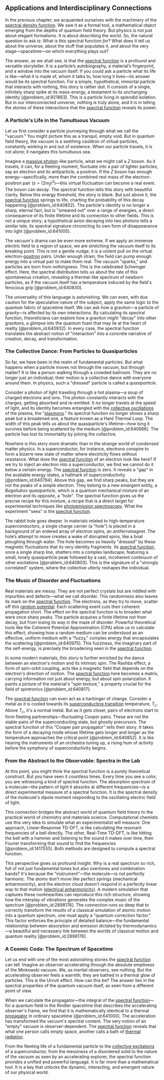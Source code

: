 ## Applications and Interdisciplinary Connections

In the previous chapter, we acquainted ourselves with the machinery of the [spectral density function](@article_id:192510). We saw it as a formal tool, a mathematical object emerging from the depths of quantum field theory. But physics is not just about elegant formalisms. It is about describing the world. So, the natural question to ask is: What is this spectral function *for*? What does it tell us about the universe, about the stuff that populates it, and about the very stage—spacetime—on which everything plays out?

The answer, as we shall see, is that the [spectral function](@article_id:147134) is a profound and versatile storyteller. It is a particle’s autobiography, a material’s fingerprint, and a window into the vacuum itself. If you could ask a particle what its life is like—what it is made of, whom it talks to, how long it lives—its answer would be its spectral function. For a simple, hypothetical, immortal particle that interacts with nothing, this story is rather dull. It consists of a single, infinitely sharp spike at its mass-energy, a testament to its unchanging identity [@problem_id:921863]. This is a particle living in splendid isolation. But in our interconnected universe, nothing is truly alone, and it is in telling the stories of these interactions that the [spectral function](@article_id:147134) reveals its power.

### A Particle's Life in the Tumultuous Vacuum

Let us first consider a particle journeying through what we call the "vacuum." You might picture this as a tranquil, empty void. But in quantum field theory, the vacuum is a seething cauldron of virtual particles, constantly winking in and out of existence. When our particle travels, it is not alone; it navigates this tumultuous sea.

Imagine a [massive photon](@article_id:152969)-like particle, what we might call a $Z$ boson. As it travels, it can, for a fleeting moment, fluctuate into a pair of lighter particles, say an electron and its antiparticle, a positron. If the $Z$ boson has enough energy—specifically, more than the combined rest mass of the electron-positron pair ($s > (2m_f)^2$)—this virtual fluctuation can become a real event. The boson can *decay*. The spectral function tells this story with beautiful clarity. Below this energy threshold, the story is blank. But just above it, the [spectral function](@article_id:147134) springs to life, charting the probability of this decay happening [@problem_id:640802]. The particle's identity is no longer a sharp, eternal fact, but is "smeared out" over a range of energies, a direct consequence of its finite lifetime and its connection to other fields. This is not a unique story; a hypothetical axion decaying into two photons tells a similar tale, its spectral signature chronicling its own form of disappearance into light [@problem_id:641005].

The vacuum's drama can be even more extreme. If we apply an immense electric field to a region of space, we are stretching the vacuum itself to its breaking point. This is not a gentle nudge; it is a violent pull on the virtual electron-[positron](@article_id:148873) pairs. Under enough strain, the field can pump enough energy into a virtual pair to make them real. The vacuum "sparks," and particles are born from nothingness. This is the celebrated Schwinger effect. Here, the spectral distribution tells us about the rate of this spontaneous creation, revealing a thermal-like spectrum of newborn particles, as if the vacuum itself has a temperature induced by the field's ferocious grip [@problem_id:640830].

The universality of this language is astonishing. We can even, with due caution for the speculative nature of the subject, apply the same logic to the quantum fabric of spacetime itself. We can ask how a graviton—a particle of gravity—is affected by its own interactions. By calculating its spectral function, theoreticians can explore how a graviton might "decay" into other gravitons, a glimpse into the quantum foam that may lie at the heart of reality [@problem_id:640932]. In every case, the spectral function translates the abstract notion of "interaction" into a concrete narrative of creation, decay, and transformation.

### The Collective Dance: From Particles to Quasiparticles

So far, we have been in the realm of fundamental particles. But what happens when a particle moves not through the vacuum, but through matter? It is like a person walking through a crowded ballroom. They are no longer just an individual; their motion is a collective dance with everyone around them. In physics, such a "dressed" particle is called a *quasiparticle*.

Consider a photon of light traveling through a hot plasma—a soup of charged electrons and ions. The photon constantly interacts with the charges, getting absorbed and re-emitted. It no longer travels at the speed of light, and its identity becomes entangled with the [collective oscillations](@article_id:158479) of the plasma, the "[plasmons](@article_id:145690)." Its spectral function no longer shows a sharp peak but a broadened one, a feature known as a Hard Thermal Loop. The width of this peak tells us about the quasiparticle's lifetime—how long it survives before being scattered by the medium [@problem_id:640866]. The particle has lost its immortality by joining the collective.

Nowhere is this story more dramatic than in the strange world of condensed matter physics. In a superconductor, for instance, electrons conspire to form a bizarre new state of matter where electricity flows without resistance. What does the [spectral function](@article_id:147134) of an electron look like here? If we try to inject an electron into a superconductor, we find we cannot do it below a certain energy. The [spectral function](@article_id:147134) is zero. It reveals a "gap" in the available energy states, a hallmark of superconductivity [@problem_id:640794]. Above this gap, we find sharp peaks, but they are not the peaks of a simple electron. They belong to a new emergent entity, a *Bogoliubov quasiparticle*, which is a quantum mechanical mixture of an electron and its opposite, a "hole". The spectral function gives us the precise recipe for this mixture, a recipe that is a direct target for experimental techniques like [photoemission spectroscopy](@article_id:139053). What the experiment "sees" *is* the [spectral function](@article_id:147134).

The rabbit hole goes deeper. In materials related to high-temperature superconductors, a single charge carrier (a "hole") is placed in a background of an ordered array of electron spins, an antiferromagnet. The hole’s attempt to move creates a wake of disrupted spins, like a boat ploughing through water. The hole becomes so heavily "dressed" by these magnetic fluctuations that its very identity fragments. Its [spectral function](@article_id:147134), once a single sharp line, shatters into a complex landscape, featuring a small, lonely quasiparticle peak followed by a vast, incoherent continuum of other excitations [@problem_id:640803]. This is the signature of a "strongly correlated" system, where the collective utterly reshapes the individual.

### The Music of Disorder and Fluctuations

Real materials are messy. They are not perfect crystals but are riddled with impurities and defects—what we call disorder. This randomness also leaves its mark on the [spectral function](@article_id:147134). The electrons, as they try to move, scatter off this [random potential](@article_id:143534). Each scattering event cuts their coherent propagation short. The effect on the spectral function is to broaden what were once sharp peaks. The particle acquires a finite lifetime not from decay, but from losing its way in the maze of disorder. Powerful theoretical tools like the Coherent Potential Approximation (CPA) allow us to calculate this effect, showing how a random medium can be understood as an effective, uniform medium with a "fuzzy," complex energy that encapsulates the scattering [@problem_id:640975]. This fuzziness, the imaginary part of the self-energy, is precisely the broadening seen in the [spectral function](@article_id:147134).

In some modern materials, this story is further enriched by the dance between an electron's motion and its intrinsic spin. The Rashba effect, a form of spin-orbit coupling, acts like a magnetic field that depends on the electron's direction of motion. The [spectral function](@article_id:147134) here becomes a matrix, carrying information not just about energy, but about spin polarization. It paints a picture of the material's "spin texture," a property crucial for the field of spintronics [@problem_id:640817].

The [spectral function](@article_id:147134) can even act as a harbinger of change. Consider a metal as it is cooled towards its [superconducting transition](@article_id:141263) temperature, $T_c$. Above $T_c$, it's a normal metal. But as it gets closer, pairs of electrons start to form fleeting partnerships—fluctuating Cooper pairs. These are not the stable pairs of the superconducting state, but ghostly precursors. The spectral function of this "Cooper pair propagator" tells their story. It takes the form of a decaying mode whose lifetime gets longer and longer as the temperature approaches the critical point [@problem_id:640852]. It is like hearing the instruments of an orchestra tuning up, a rising hum of activity before the symphony of superconductivity begins.

### From the Abstract to the Observable: Spectra in the Lab

At this point, you might think the spectral function is a purely theoretical construct. But you have seen it countless times. Every time you see a color, you are witnessing a kind of spectral function. The absorption spectrum of a molecule—the pattern of light it absorbs at different frequencies—is a direct experimental measure of a spectral function. It is the spectral density of the molecule's dipole moment responding to the oscillating electric field of light.

This connection bridges the abstract world of quantum field theory to the practical world of chemistry and materials science. Computational chemists use this very idea to simulate what an experimentalist will measure. One approach, Linear-Response TD-DFT, is like calculating the resonant frequencies of a bell directly. The other, Real-Time TD-DFT, is like hitting the bell with a hammer and listening to the sound it makes over time, then Fourier transforming that sound to find the frequencies [@problem_id:1417555]. Both methods are designed to compute a spectral function.

This perspective gives us profound insight. Why is a real spectrum so rich, full of not just fundamental tones but also overtones and combination bands? It's because the "instrument"—the molecule—is not perfectly harmonic. The atoms don't move like perfect springs (mechanical anharmonicity), and the electron cloud doesn't respond in a perfectly linear way to that motion ([electrical anharmonicity](@article_id:187588)). A modern simulation that captures these nonlinearities can reproduce this rich structure, showing how the interplay of vibrations generates the complex music of the spectrum [@problem_id:2898176]. The connection runs so deep that to correctly transform the results of a classical simulation of atomic motion into a quantum spectrum, one must apply a "quantum correction factor." This factor enforces the principle of detailed balance—the fundamental relationship between absorption and emission dictated by thermodynamics—a beautiful and necessary link between the worlds of classical motion and quantum reality [@problem_id:2898176].

### A Cosmic Coda: The Spectrum of Spacetime

Let us end with one of the most astonishing stories the [spectral function](@article_id:147134) can tell. Imagine an observer accelerating through the absolute emptiness of the Minkowski vacuum. We, as inertial observers, see nothing. But the accelerating observer feels a warmth; they are bathed in a thermal glow of particles. This is the Unruh effect. How can this be? The answer lies in the spectral properties of the quantum vacuum itself, as seen from a different point of view.

When we calculate the propagator—the integral of the [spectral function](@article_id:147134)—for a quantum field in the Rindler spacetime that describes the accelerating observer's frame, we find that it is mathematically identical to a thermal [propagator](@article_id:139064) in ordinary spacetime [@problem_id:641000]. The acceleration has transformed the vacuum's spectral content. The very notion of an "empty" vacuum is observer-dependent. The [spectral function](@article_id:147134) reveals that what one person calls empty space, another calls a bath of [thermal radiation](@article_id:144608).

From the fleeting life of a fundamental particle to the [collective excitations](@article_id:144532) of a superconductor, from the messiness of a disordered solid to the nature of the vacuum as seen by an accelerating explorer, the spectral function provides a unified and powerful language. It is far more than a mathematical tool. It is a key that unlocks the dynamic, interacting, and emergent nature of our physical world.